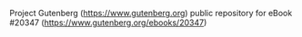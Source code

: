 Project Gutenberg (https://www.gutenberg.org) public repository for eBook #20347 (https://www.gutenberg.org/ebooks/20347)
